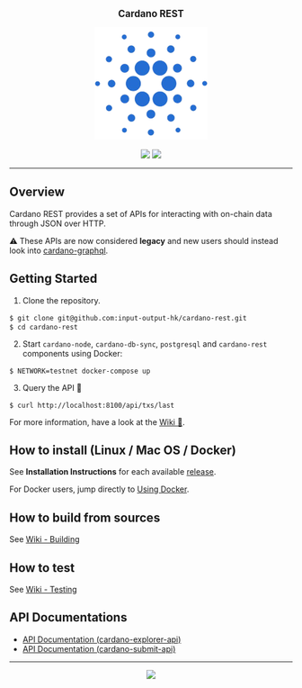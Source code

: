 <p align="center">
  <big><strong>Cardano REST</strong></big>
</p>

<p align="center">
  <img width="200" src=".github/images/cardano-logo.png"/>
</p>

<p align="center">
  <a href="https://buildkite.com/input-output-hk/cardano-rest/builds?branch=master"><img src="https://img.shields.io/buildkite/f77fe35896f31d3fd6afd32a4700457e0ad9fbaab10b88b746/master?color=%232ecc71&label=%20%F0%9F%AA%81%20BUILD&style=for-the-badge"/></a>
  <a href="https://github.com/input-output-hk/cardano-rest/releases"><img src="https://img.shields.io/github/v/release/input-output-hk/cardano-rest?color=%239b59b6&label=%20%F0%9F%9A%80%20RELEASE&sort=semver&style=for-the-badge"/></a>
</p>

<hr/>

## Overview

Cardano REST provides a set of APIs for interacting with on-chain data
through JSON over HTTP.

:warning: These APIs are now considered **legacy** and new users should instead
look into [cardano-graphql](https://github.com/input-output-hk/cardano-graphql).

## Getting Started

1. Clone the repository.

```
$ git clone git@github.com:input-output-hk/cardano-rest.git
$ cd cardano-rest
```

2. Start `cardano-node`, `cardano-db-sync`, `postgresql` and `cardano-rest` components using Docker:

```
$ NETWORK=testnet docker-compose up
```

3. Query the API :tada:

```
$ curl http://localhost:8100/api/txs/last 
```

For more information, have a look at the [Wiki :book:](https://github.com/input-output-hk/cardano-rest/wiki).

## How to install (Linux / Mac OS / Docker)

See **Installation Instructions** for each available [release](https://github.com/input-output-hk/cardano-rest/releases).

For Docker users, jump directly to [Using Docker](https://github.com/input-output-hk/cardano-rest/wiki/Docker).

## How to build from sources

See [Wiki - Building](https://github.com/input-output-hk/cardano-rest/wiki/Building)

## How to test

See [Wiki - Testing](https://github.com/input-output-hk/cardano-rest/wiki/Testing)

## API Documentations

- [API Documentation (cardano-explorer-api)](https://input-output-hk.github.io/cardano-rest/explorer-api)
- [API Documentation (cardano-submit-api)](https://input-output-hk.github.io/cardano-rest/submit-api)

<hr/>

<p align="center">
  <a href="https://github.com/input-output-hk/cardano-rest/blob/master/LICENSE"><img src="https://img.shields.io/github/license/input-output-hk/cardano-rest.svg?style=for-the-badge" /></a>
</p>
